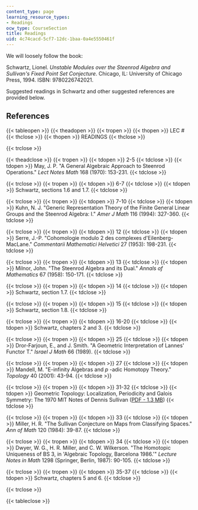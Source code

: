 ```yaml
---
content_type: page
learning_resource_types:
- Readings
ocw_type: CourseSection
title: Readings
uid: 4c74cacd-5cf7-12dc-1baa-0a4e5550461f
---
```


We will loosely follow the book:

Schwartz, Lionel. _Unstable Modules over the Steenrod Algebra and Sullivan's Fixed Point Set Conjecture_. Chicago, IL: University of Chicago Press, 1994. ISBN: 9780226742021.

Suggested readings in Schwartz and other suggested references are provided below.

References
----------

{{< tableopen >}}
{{< theadopen >}}
{{< tropen >}}
{{< thopen >}}
LEC #
{{< thclose >}}
{{< thopen >}}
READINGS
{{< thclose >}}

{{< trclose >}}

{{< theadclose >}}
{{< tropen >}}
{{< tdopen >}}
2-5
{{< tdclose >}}
{{< tdopen >}}
May, J. P. "A General Algebraic Approach to Steenrod Operations." _Lect Notes Math_ 168 (1970): 153-231.
{{< tdclose >}}

{{< trclose >}}
{{< tropen >}}
{{< tdopen >}}
6-7
{{< tdclose >}}
{{< tdopen >}}
Schwartz, sections 1.6 and 1.7.
{{< tdclose >}}

{{< trclose >}}
{{< tropen >}}
{{< tdopen >}}
7-10
{{< tdclose >}}
{{< tdopen >}}
Kuhn, N. J. "Generic Representation Theory of the Finite General Linear Groups and the Steenrod Algebra: I." _Amer J Math_ 116 (1994): 327-360.
{{< tdclose >}}

{{< trclose >}}
{{< tropen >}}
{{< tdopen >}}
12
{{< tdclose >}}
{{< tdopen >}}
Serre, J.-P. "Cohomologie modulo 2 des complexes d'Eilenberg-MacLane." _Commentarii Mathematici Helvetici_ 27 (1953): 198-231.
{{< tdclose >}}

{{< trclose >}}
{{< tropen >}}
{{< tdopen >}}
13
{{< tdclose >}}
{{< tdopen >}}
Milnor, John. "The Steenrod Algebra and its Dual." _Annals of Mathematics_ 67 (1958): 150-171.
{{< tdclose >}}

{{< trclose >}}
{{< tropen >}}
{{< tdopen >}}
14
{{< tdclose >}}
{{< tdopen >}}
Schwartz, section 1.7.
{{< tdclose >}}

{{< trclose >}}
{{< tropen >}}
{{< tdopen >}}
15
{{< tdclose >}}
{{< tdopen >}}
Schwartz, section 1.8.
{{< tdclose >}}

{{< trclose >}}
{{< tropen >}}
{{< tdopen >}}
16-20
{{< tdclose >}}
{{< tdopen >}}
Schwartz, chapters 2 and 3.
{{< tdclose >}}

{{< trclose >}}
{{< tropen >}}
{{< tdopen >}}
25
{{< tdclose >}}
{{< tdopen >}}
Dror-Farjoun, E., and J. Smith. "A Geometric Interpretation of Lannes' Functor T." _Israel J Math_ 66 (1989).
{{< tdclose >}}

{{< trclose >}}
{{< tropen >}}
{{< tdopen >}}
27
{{< tdclose >}}
{{< tdopen >}}
Mandell, M. "E-infinity Algebras and _p_ -adic Homotopy Theory." _Topology_ 40 (2001): 43-94.
{{< tdclose >}}

{{< trclose >}}
{{< tropen >}}
{{< tdopen >}}
31-32
{{< tdclose >}}
{{< tdopen >}}
Geometric Topology: Localization, Periodicity and Galois Symmetry: The 1970 MIT Notes of Dennis Sullivan ([PDF - 1.3 MB](http://www.maths.ed.ac.uk/~aar/books/gtop.pdf))
{{< tdclose >}}

{{< trclose >}}
{{< tropen >}}
{{< tdopen >}}
33
{{< tdclose >}}
{{< tdopen >}}
Miller, H. R. "The Sullivan Conjecture on Maps from Classifying Spaces." _Ann of Math_ 120 (1984): 39-87.
{{< tdclose >}}

{{< trclose >}}
{{< tropen >}}
{{< tdopen >}}
34
{{< tdclose >}}
{{< tdopen >}}
Dwyer, W. G., H. R. Miller, and C. W. Wilkerson. "The Homotopic Uniqueness of BS 3, in 'Algebraic Topology, Barcelona 1986.'" _Lecture Notes in Math_ 1298 (Springer, Berlin, 1987): 90-105.
{{< tdclose >}}

{{< trclose >}}
{{< tropen >}}
{{< tdopen >}}
35-37
{{< tdclose >}}
{{< tdopen >}}
Schwartz, chapters 5 and 6.
{{< tdclose >}}

{{< trclose >}}

{{< tableclose >}}